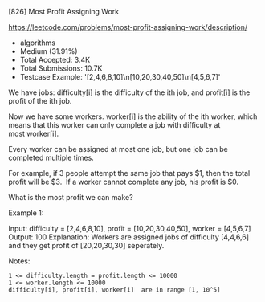 [826] Most Profit Assigning Work  

https://leetcode.com/problems/most-profit-assigning-work/description/

* algorithms
* Medium (31.91%)
* Total Accepted:    3.4K
* Total Submissions: 10.7K
* Testcase Example:  '[2,4,6,8,10]\n[10,20,30,40,50]\n[4,5,6,7]'

We have jobs: difficulty[i] is the difficulty of the ith job, and profit[i] is the profit of the ith job. 

Now we have some workers. worker[i] is the ability of the ith worker, which means that this worker can only complete a job with difficulty at most worker[i]. 

Every worker can be assigned at most one job, but one job can be completed multiple times.

For example, if 3 people attempt the same job that pays $1, then the total profit will be $3.  If a worker cannot complete any job, his profit is $0.

What is the most profit we can make?

Example 1:


Input: difficulty = [2,4,6,8,10], profit = [10,20,30,40,50], worker = [4,5,6,7]
Output: 100 
Explanation: Workers are assigned jobs of difficulty [4,4,6,6] and they get profit of [20,20,30,30] seperately.

Notes:


	1 <= difficulty.length = profit.length <= 10000
	1 <= worker.length <= 10000
	difficulty[i], profit[i], worker[i]  are in range [1, 10^5]

